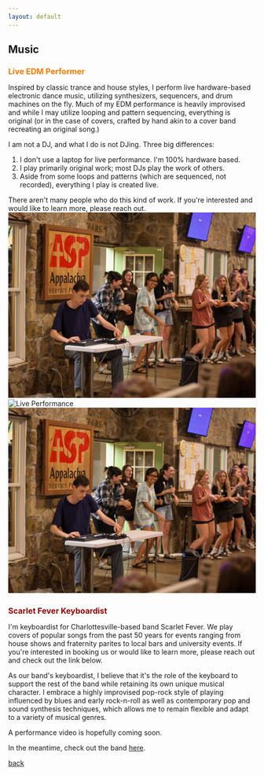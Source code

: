 ```yaml
---
layout: default
---
```


## Music

<h1 style="color:#FF7A00; font-size:16px;">Live EDM Performer</h1>

Inspired by classic trance and house styles, I perform live hardware-based electronic dance music, utilizing synthesizers, sequencers, and drum machines on the fly. Much of my EDM performance is heavily improvised and while I may utilize looping and pattern sequencing, everything is original (or in the case of covers, crafted by hand akin to a cover band recreating an original song.) 

I am not a DJ, and what I do is not DJing. Three big differences:
1.  I don't use a laptop for live performance. I'm 100% hardware based.
2.  I play primarily original work; most DJs play the work of others.
3.  Aside from some loops and patterns (which are sequenced, not recorded), everything I play is created live. 

There aren't many people who do this kind of work. If you're interested and would like to learn more, please reach out.
![Live Performance](https://github.com/HarrisonCS1/HarrisonCS1.github.io/blob/master/assets/img/talentshowone.png)
![Live Performance](https://github.com/HarrisonCS1/HarrisonCS1.github.io/assets/img/talentshowone.png)
<img src="https://github.com/HarrisonCS1/HarrisonCS1.github.io/blob/master/assets/img/talentshowone.png" width="600">
<h1 style="color:#900000; font-size:16px;">Scarlet Fever Keyboardist</h1>

I'm keyboardist for Charlottesville-based band Scarlet Fever. We play covers of popular songs from the past 50 years for events ranging from house shows and fraternity parites to local bars and university events. If you're interested in booking us or would like to learn more, please reach out and check out the link below.

As our band's keyboardist, I believe that it's the role of the keyboard to support the rest of the band while retaining its own unique musical character. I embrace a highly improvised pop-rock style of playing influenced by blues and early rock-n-roll as well as contemporary pop and sound synthesis techniques, which allows me to remain flexible and adapt to a variety of musical genres. 

A performance video is hopefully coming soon.

In the meantime, check out the band <a href="https://www.instagram.com/scarletfevercville/">here</a>.

[back](./)
